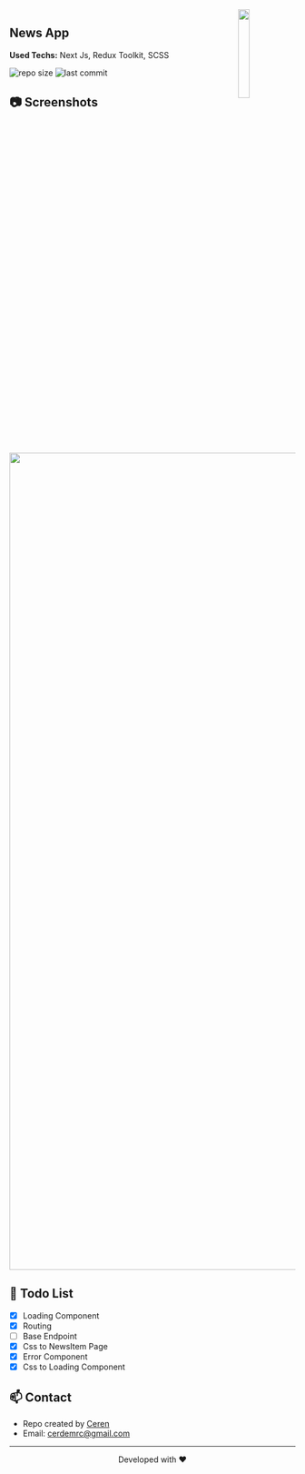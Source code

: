 
<img align="right" src="https://media.giphy.com/media/Z96Ax1zh5aSsHczGve/giphy.gif" width="20%"> 
  
<h2>News App</h2>
<p><strong>Used Techs:</strong> Next Js, Redux Toolkit, SCSS</p>
  
![repo size](https://img.shields.io/github/repo-size/cerdemrc/next-news-app?style=plastic)
![last commit](https://img.shields.io/github/last-commit/cerdemrc/next-news-app?style=plastic)

## :camera: Screenshots

<img width="1438" src="https://user-images.githubusercontent.com/40372039/152335950-7012761f-687c-448a-9f0a-a46725367f77.png">

## :blossom: Todo List

- [x]  Loading Component
- [x]  Routing
- [ ]  Base Endpoint
- [x]  Css to NewsItem Page
- [x]  Error Component
- [x]  Css to Loading Component

## :mailbox: Contact

* Repo created by [Ceren](https://github.com/cerdemrc)
* Email: cerdemrc@gmail.com

<hr/>
<p align="center">
Developed with ❤️
</p>
